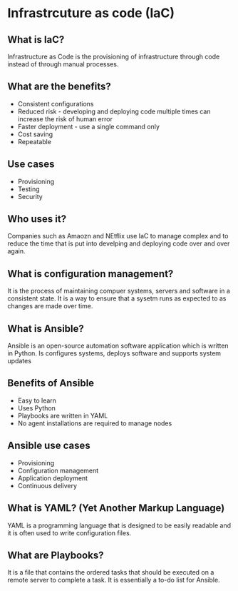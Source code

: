 # Infrastrcuture as code (IaC)

## What is IaC?
Infrastructure as Code is the provisioning of infrastructure through code instead of through manual processes.

## What are the benefits?
* Consistent configurations
* Reduced risk - developing and deploying code multiple times can increase the risk of human error
* Faster deployment - use a single command only
* Cost saving
* Repeatable

## Use cases
* Provisioning
* Testing
* Security

## Who uses it?
Companies such as Amaozn and NEtflix use IaC to manage complex and to reduce the time that is put into develping and deploying code over and over again.

## What is configuration management?
It is the process of maintaining compuer systems, servers and software in a consistent state. It is a way to ensure that a sysetm runs as expected to as changes are made over time.

## What is Ansible?
Ansible is an open-source automation software application which is written in Python. Is configures systems, deploys software and supports system updates

## Benefits of Ansible
* Easy to learn
* Uses Python
* Playbooks are written in YAML
* No agent installations are required to manage nodes

## Ansible use cases
* Provisioning
* Configuration management
* Application deployment
* Continuous delivery

## What is YAML? (Yet Another Markup Language)
YAML is a programming language that is designed to be easily readable and it is often used to write configuration files.

## What are Playbooks?
It is a file that contains the ordered tasks that should be executed on a remote server to complete a task. It is essentially a to-do list for Ansible.